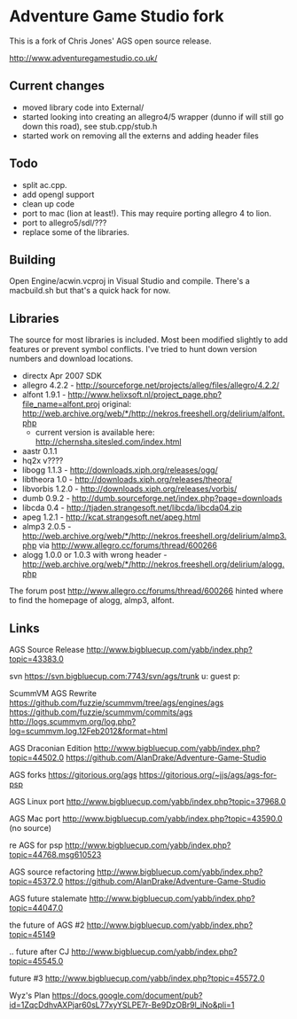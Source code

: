 # Adventure Game Studio fork

This is a fork of Chris Jones' AGS open source release. 

http://www.adventuregamestudio.co.uk/

## Current changes

 * moved library code into External/
 * started looking into creating an allegro4/5 wrapper (dunno if will still go down this road), see stub.cpp/stub.h
 * started work on removing all the externs and adding header files
 
## Todo

 * split ac.cpp.
 * add opengl support
 * clean up code
 * port to mac (lion at least!). This may require porting allegro 4 to lion.
 * port to allegro5/sdl/???
 * replace some of the libraries.
 
## Building

Open Engine/acwin.vcproj in Visual Studio and compile.  There's a macbuild.sh but that's a quick hack for now.

## Libraries

The source for most libraries is included.  Most been modified slightly to add features or prevent symbol conflicts.  I've tried to hunt down version numbers and download locations.

 * directx Apr 2007 SDK
 * allegro 4.2.2 - http://sourceforge.net/projects/alleg/files/allegro/4.2.2/
 * alfont 1.9.1 - http://www.helixsoft.nl/project_page.php?file_name=alfont.proj original: http://web.archive.org/web/*/http://nekros.freeshell.org/delirium/alfont.php
    - current version is available here: http://chernsha.sitesled.com/index.html
 * aastr 0.1.1
 * hq2x v????
 * libogg 1.1.3 - http://downloads.xiph.org/releases/ogg/
 * libtheora 1.0 - http://downloads.xiph.org/releases/theora/
 * libvorbis 1.2.0 - http://downloads.xiph.org/releases/vorbis/
 * dumb 0.9.2 - http://dumb.sourceforge.net/index.php?page=downloads
 * libcda 0.4 - http://tjaden.strangesoft.net/libcda/libcda04.zip
 * apeg 1.2.1 - http://kcat.strangesoft.net/apeg.html
 * almp3 2.0.5 - http://web.archive.org/web/*/http://nekros.freeshell.org/delirium/almp3.php via http://www.allegro.cc/forums/thread/600266
 * alogg 1.0.0 or 1.0.3 with wrong header - http://web.archive.org/web/*/http://nekros.freeshell.org/delirium/alogg.php

The forum post http://www.allegro.cc/forums/thread/600266 hinted where to find the homepage of alogg, almp3, alfont.

## Links

AGS Source Release
http://www.bigbluecup.com/yabb/index.php?topic=43383.0

svn 
https://svn.bigbluecup.com:7743/svn/ags/trunk
u: guest
p:

ScummVM AGS Rewrite
https://github.com/fuzzie/scummvm/tree/ags/engines/ags
https://github.com/fuzzie/scummvm/commits/ags
http://logs.scummvm.org/log.php?log=scummvm.log.12Feb2012&format=html

AGS Draconian Edition
http://www.bigbluecup.com/yabb/index.php?topic=44502.0
https://github.com/AlanDrake/Adventure-Game-Studio

AGS forks
https://gitorious.org/ags
https://gitorious.org/~jjs/ags/ags-for-psp

AGS Linux port
http://www.bigbluecup.com/yabb/index.php?topic=37968.0

AGS Mac port
http://www.bigbluecup.com/yabb/index.php?topic=43590.0
(no source)

re AGS for psp
http://www.bigbluecup.com/yabb/index.php?topic=44768.msg610523

AGS source refactoring
http://www.bigbluecup.com/yabb/index.php?topic=45372.0
https://github.com/AlanDrake/Adventure-Game-Studio

AGS future  stalemate
http://www.bigbluecup.com/yabb/index.php?topic=44047.0

the future of AGS #2
http://www.bigbluecup.com/yabb/index.php?topic=45149

.. future after CJ
http://www.bigbluecup.com/yabb/index.php?topic=45545.0

future #3
http://www.bigbluecup.com/yabb/index.php?topic=45572.0

Wyz's Plan
https://docs.google.com/document/pub?id=1ZqcDdhvAXPjar60sL77xyYSLPE7r-Be9DzOBr9l_iNo&pli=1
